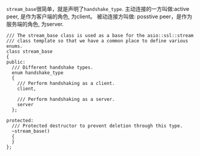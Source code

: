 ` stream_base `很简单，就是声明了` handshake_type `. 主动连接的一方叫做:active peer, 是作为客户端的角色, 为client。
被动连接方叫做: posstive peer，是作为服务端的角色, 为server.

```
/// The stream_base class is used as a base for the asio::ssl::stream
/// class template so that we have a common place to define various enums.
class stream_base
{
public:
  /// Different handshake types.
  enum handshake_type
  {
    /// Perform handshaking as a client.
    client,

    /// Perform handshaking as a server.
    server
  };

protected:
  /// Protected destructor to prevent deletion through this type.
  ~stream_base()
  {
  }
};
```
